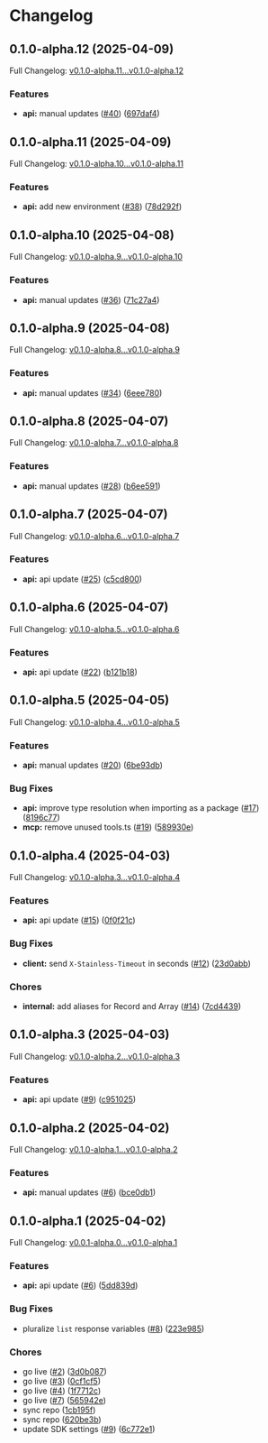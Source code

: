 # Changelog

## 0.1.0-alpha.12 (2025-04-09)

Full Changelog: [v0.1.0-alpha.11...v0.1.0-alpha.12](https://github.com/a1ndreay/bookingcom-typescript-sdk/compare/v0.1.0-alpha.11...v0.1.0-alpha.12)

### Features

* **api:** manual updates ([#40](https://github.com/a1ndreay/bookingcom-typescript-sdk/issues/40)) ([697daf4](https://github.com/a1ndreay/bookingcom-typescript-sdk/commit/697daf441d20e160a88aab675998ce39013d476f))

## 0.1.0-alpha.11 (2025-04-09)

Full Changelog: [v0.1.0-alpha.10...v0.1.0-alpha.11](https://github.com/a1ndreay/bookingcom-typescript-sdk/compare/v0.1.0-alpha.10...v0.1.0-alpha.11)

### Features

* **api:** add new environment ([#38](https://github.com/a1ndreay/bookingcom-typescript-sdk/issues/38)) ([78d292f](https://github.com/a1ndreay/bookingcom-typescript-sdk/commit/78d292fbeec39fac9bf7fd8761656db726f9e898))

## 0.1.0-alpha.10 (2025-04-08)

Full Changelog: [v0.1.0-alpha.9...v0.1.0-alpha.10](https://github.com/a1ndreay/bookingcom-typescript-sdk/compare/v0.1.0-alpha.9...v0.1.0-alpha.10)

### Features

* **api:** manual updates ([#36](https://github.com/a1ndreay/bookingcom-typescript-sdk/issues/36)) ([71c27a4](https://github.com/a1ndreay/bookingcom-typescript-sdk/commit/71c27a431481147f0d2e3fa66323b76ac7bdcc4d))

## 0.1.0-alpha.9 (2025-04-08)

Full Changelog: [v0.1.0-alpha.8...v0.1.0-alpha.9](https://github.com/a1ndreay/bookingcom-typescript-sdk/compare/v0.1.0-alpha.8...v0.1.0-alpha.9)

### Features

* **api:** manual updates ([#34](https://github.com/a1ndreay/bookingcom-typescript-sdk/issues/34)) ([6eee780](https://github.com/a1ndreay/bookingcom-typescript-sdk/commit/6eee780bbad2e10e857d1ba077b4079c9dc64589))

## 0.1.0-alpha.8 (2025-04-07)

Full Changelog: [v0.1.0-alpha.7...v0.1.0-alpha.8](https://github.com/a1ndreay/bookingcom-typescript-sdk/compare/v0.1.0-alpha.7...v0.1.0-alpha.8)

### Features

* **api:** manual updates ([#28](https://github.com/a1ndreay/bookingcom-typescript-sdk/issues/28)) ([b6ee591](https://github.com/a1ndreay/bookingcom-typescript-sdk/commit/b6ee591d4de4299caa3796827f9813baded4da1e))

## 0.1.0-alpha.7 (2025-04-07)

Full Changelog: [v0.1.0-alpha.6...v0.1.0-alpha.7](https://github.com/a1ndreay/bookingcom-typescript-sdk/compare/v0.1.0-alpha.6...v0.1.0-alpha.7)

### Features

* **api:** api update ([#25](https://github.com/a1ndreay/bookingcom-typescript-sdk/issues/25)) ([c5cd800](https://github.com/a1ndreay/bookingcom-typescript-sdk/commit/c5cd800942e57ad079e96756a449e4cf6b3947eb))

## 0.1.0-alpha.6 (2025-04-07)

Full Changelog: [v0.1.0-alpha.5...v0.1.0-alpha.6](https://github.com/a1ndreay/bookingcom-typescript-sdk/compare/v0.1.0-alpha.5...v0.1.0-alpha.6)

### Features

* **api:** api update ([#22](https://github.com/a1ndreay/bookingcom-typescript-sdk/issues/22)) ([b121b18](https://github.com/a1ndreay/bookingcom-typescript-sdk/commit/b121b181d49ea0cf683f5d497d24774cb6584b85))

## 0.1.0-alpha.5 (2025-04-05)

Full Changelog: [v0.1.0-alpha.4...v0.1.0-alpha.5](https://github.com/a1ndreay/bookingcom-typescript-sdk/compare/v0.1.0-alpha.4...v0.1.0-alpha.5)

### Features

* **api:** manual updates ([#20](https://github.com/a1ndreay/bookingcom-typescript-sdk/issues/20)) ([6be93db](https://github.com/a1ndreay/bookingcom-typescript-sdk/commit/6be93dbbfa0daf20a8195dde2cc38cb968a659f9))


### Bug Fixes

* **api:** improve type resolution when importing as a package ([#17](https://github.com/a1ndreay/bookingcom-typescript-sdk/issues/17)) ([8196c77](https://github.com/a1ndreay/bookingcom-typescript-sdk/commit/8196c770850f4d62e6cd88b394c3f5c6db5bd6b9))
* **mcp:** remove unused tools.ts ([#19](https://github.com/a1ndreay/bookingcom-typescript-sdk/issues/19)) ([589930e](https://github.com/a1ndreay/bookingcom-typescript-sdk/commit/589930eca4e9b0b4c078111257dc3d572d77bd09))

## 0.1.0-alpha.4 (2025-04-03)

Full Changelog: [v0.1.0-alpha.3...v0.1.0-alpha.4](https://github.com/a1ndreay/bookingcom-typescript-sdk/compare/v0.1.0-alpha.3...v0.1.0-alpha.4)

### Features

* **api:** api update ([#15](https://github.com/a1ndreay/bookingcom-typescript-sdk/issues/15)) ([0f0f21c](https://github.com/a1ndreay/bookingcom-typescript-sdk/commit/0f0f21c5cf8620e5daff3d82dedb04e7ee5355db))


### Bug Fixes

* **client:** send `X-Stainless-Timeout` in seconds ([#12](https://github.com/a1ndreay/bookingcom-typescript-sdk/issues/12)) ([23d0abb](https://github.com/a1ndreay/bookingcom-typescript-sdk/commit/23d0abba10cd9359059807f21a769671b37d2e8e))


### Chores

* **internal:** add aliases for Record and Array ([#14](https://github.com/a1ndreay/bookingcom-typescript-sdk/issues/14)) ([7cd4439](https://github.com/a1ndreay/bookingcom-typescript-sdk/commit/7cd443982b8fa3582b045308b5af5e6e0cd1575f))

## 0.1.0-alpha.3 (2025-04-03)

Full Changelog: [v0.1.0-alpha.2...v0.1.0-alpha.3](https://github.com/a1ndreay/bookingcom-typescript-sdk/compare/v0.1.0-alpha.2...v0.1.0-alpha.3)

### Features

* **api:** api update ([#9](https://github.com/a1ndreay/bookingcom-typescript-sdk/issues/9)) ([c951025](https://github.com/a1ndreay/bookingcom-typescript-sdk/commit/c9510257e090797a3ad47b6748a6d8d4307c51d5))

## 0.1.0-alpha.2 (2025-04-02)

Full Changelog: [v0.1.0-alpha.1...v0.1.0-alpha.2](https://github.com/a1ndreay/bookingcom-typescript-sdk/compare/v0.1.0-alpha.1...v0.1.0-alpha.2)

### Features

* **api:** manual updates ([#6](https://github.com/a1ndreay/bookingcom-typescript-sdk/issues/6)) ([bce0db1](https://github.com/a1ndreay/bookingcom-typescript-sdk/commit/bce0db144d7277a09983fcf875d4676e4ff6e7af))

## 0.1.0-alpha.1 (2025-04-02)

Full Changelog: [v0.0.1-alpha.0...v0.1.0-alpha.1](https://github.com/a1ndreay/bookingcom-typescript-sdk/compare/v0.0.1-alpha.0...v0.1.0-alpha.1)

### Features

* **api:** api update ([#6](https://github.com/a1ndreay/bookingcom-typescript-sdk/issues/6)) ([5dd839d](https://github.com/a1ndreay/bookingcom-typescript-sdk/commit/5dd839d8a2842231d6e22c7877efd4530c610195))


### Bug Fixes

* pluralize `list` response variables ([#8](https://github.com/a1ndreay/bookingcom-typescript-sdk/issues/8)) ([223e985](https://github.com/a1ndreay/bookingcom-typescript-sdk/commit/223e985704d4411ba5d2abb8728d8276f6e06ae2))


### Chores

* go live ([#2](https://github.com/a1ndreay/bookingcom-typescript-sdk/issues/2)) ([3d0b087](https://github.com/a1ndreay/bookingcom-typescript-sdk/commit/3d0b0875a0772631f6c510387174150a92be1a8c))
* go live ([#3](https://github.com/a1ndreay/bookingcom-typescript-sdk/issues/3)) ([0cf1cf5](https://github.com/a1ndreay/bookingcom-typescript-sdk/commit/0cf1cf5b3defa65081229d8f47a66a40f589048c))
* go live ([#4](https://github.com/a1ndreay/bookingcom-typescript-sdk/issues/4)) ([1f7712c](https://github.com/a1ndreay/bookingcom-typescript-sdk/commit/1f7712c371fa887a65fe2737b443440953db7311))
* go live ([#7](https://github.com/a1ndreay/bookingcom-typescript-sdk/issues/7)) ([565942e](https://github.com/a1ndreay/bookingcom-typescript-sdk/commit/565942e7e36afaf2221e0dc09502aded86bb0272))
* sync repo ([1cb195f](https://github.com/a1ndreay/bookingcom-typescript-sdk/commit/1cb195f34113321a216a767edd6bf89856bc039b))
* sync repo ([620be3b](https://github.com/a1ndreay/bookingcom-typescript-sdk/commit/620be3b4d9cb41a5a16ce83f043458d7ad174047))
* update SDK settings ([#9](https://github.com/a1ndreay/bookingcom-typescript-sdk/issues/9)) ([6c772e1](https://github.com/a1ndreay/bookingcom-typescript-sdk/commit/6c772e1bc4621a27f7cb3455f03da488696ea360))
